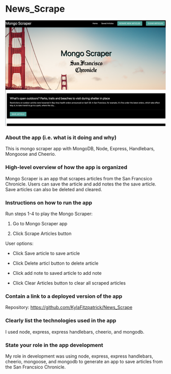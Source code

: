 # News_Scrape
![Mongo Scraper](public/images/mongo-scraper.png)

### About the app (i.e. what is it doing and why)
 This is mongo scraper app with MongoDB, Node, Express, Handlebars, Mongoose and Cheerio. 

### High-level overview of how the app is organized

Mongo Scraper is an app that scrapes articles from the San Francsico Chronicle. Users can save the article and add notes the the save article. Save articles can also be deleted and cleared.

### Instructions on how to run the app

Run steps 1-4 to play the Mongo Scraper:

1. Go to Mongo Scraper app

2. Click Scrape Articles button

User options:

- Click Save article to save article

- Click Delete articl button to delete article

- Click add note to saved article to add note

- Click Clear Articles button to clear all scraped articles



### Contain a link to a deployed version of the app

Repository: https://github.com/KylaFitzpatrick/News_Scrape

### Clearly list the technologies used in the app

I used node, express, express handlebars, cheerio, and mongodb.

### State your role in the app development

My role in development was using node, express, express handlebars, cheerio, mongoose, and mongodb to generate an app to save articles from the San Francsico Chronicle.  

